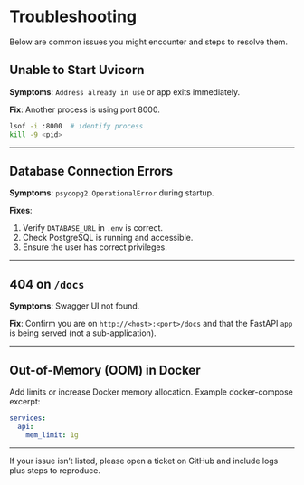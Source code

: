 # Troubleshooting

Below are common issues you might encounter and steps to resolve them.

## Unable to Start Uvicorn

**Symptoms**: `Address already in use` or app exits immediately.

**Fix**: Another process is using port 8000.

```bash
lsof -i :8000  # identify process
kill -9 <pid>
```

---

## Database Connection Errors

**Symptoms**: `psycopg2.OperationalError` during startup.

**Fixes**:
1. Verify `DATABASE_URL` in `.env` is correct.
2. Check PostgreSQL is running and accessible.
3. Ensure the user has correct privileges.

---

## 404 on `/docs`

**Symptoms**: Swagger UI not found.

**Fix**: Confirm you are on `http://<host>:<port>/docs` and that the FastAPI `app` is being served (not a sub-application).

---

## Out-of-Memory (OOM) in Docker

Add limits or increase Docker memory allocation. Example docker-compose excerpt:

```yaml
services:
  api:
    mem_limit: 1g
```

---

If your issue isn’t listed, please open a ticket on GitHub and include logs plus steps to reproduce.